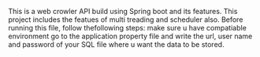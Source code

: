 This is a web crowler API build using Spring boot and its features.
This project includes the featues of multi treading and scheduler also.
Before running this file, follow thefollowing steps:
make sure u have compatiable environment
go to the application property file and write the url, user name and password of your SQL file where u want the data to be stored.

